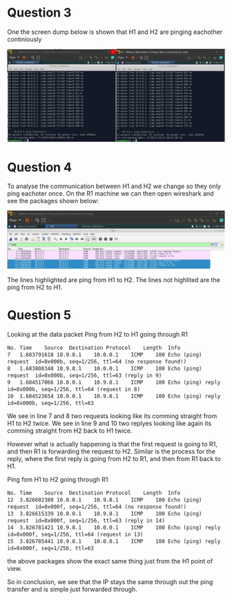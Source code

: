# Question 3

One the screen dump below is shown that H1 and H2 are pinging eachother continiously

![](screenDumps\ex9_ping_h1_to_h2_thorugh_r1.jpg)

# Question 4

To analyse the communication between H1 and H2 we change so they only ping eachoter once. On the R1 machine we can then open wireshark and see the packages shown below: 

![](screenDumps\ex9_ping_h1_to_h2_thorugh_r1_wiresharkCapture.jpg)

The lines highlighted are ping from H1 to H2. 
The lines not highlited are the ping from H2 to H1.

# Question 5

Looking at the data packet
Ping from H2 to H1 going through R1

```
No.	Time	Source	Destination	Protocol	Length	Info
7	1.683791618	10.9.8.1	10.0.0.1	ICMP	100	Echo (ping) request  id=0x000b, seq=1/256, ttl=64 (no response found!)
8	1.683808348	10.9.8.1	10.0.0.1	ICMP	100	Echo (ping) request  id=0x000b, seq=1/256, ttl=63 (reply in 9)
9	1.684517066	10.0.0.1	10.9.8.1	ICMP	100	Echo (ping) reply    id=0x000b, seq=1/256, ttl=64 (request in 8)
10	1.684523654	10.0.0.1	10.9.8.1	ICMP	100	Echo (ping) reply    id=0x000b, seq=1/256, ttl=63
```


We see in line 7 and 8 two requests looking like its comming straight from H1 to H2 twice.
We see in line 9 and 10 two replyes looking like again its comming straight from H2 back to H1 twice.

However what is actually happening is that the first request is going to R1, and then R1 is forwarding the request to H2. 
Similar is the process for the reply, where the first reply is going from H2 to R1, and then from R1
back to H1. 

Ping fom H1 to H2 going through R1

```
No.	Time	Source	Destination	Protocol	Length	Info
12	3.826602380	10.0.0.1	10.9.8.1	ICMP	100	Echo (ping) request  id=0x000f, seq=1/256, ttl=64 (no response found!)
13	3.826615339	10.0.0.1	10.9.8.1	ICMP	100	Echo (ping) request  id=0x000f, seq=1/256, ttl=63 (reply in 14)
14	3.826781421	10.9.8.1	10.0.0.1	ICMP	100	Echo (ping) reply    id=0x000f, seq=1/256, ttl=64 (request in 13)
15	3.826785441	10.9.8.1	10.0.0.1	ICMP	100	Echo (ping) reply    id=0x000f, seq=1/256, ttl=63

```

the above packages show the exact same thing just from the H1 point of view. 

So in conclusion, we see that the IP stays the same through out the ping transfer and is simple just forwarded through. 